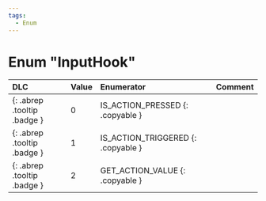 ```yaml
---
tags:
  - Enum
---
```

# Enum "InputHook"
|DLC|Value|Enumerator|Comment|
|:--|:--|:--|:--|
|[ ](#){: .abrep .tooltip .badge }|0 |IS_ACTION_PRESSED {: .copyable } |  |
|[ ](#){: .abrep .tooltip .badge }|1 |IS_ACTION_TRIGGERED {: .copyable } |  |
|[ ](#){: .abrep .tooltip .badge }|2 |GET_ACTION_VALUE {: .copyable } |  |